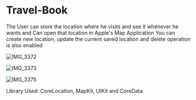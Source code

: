 # Travel-Book
The User can store the location where he visits and see it whenever he wants and Can open that location in Apple's Map Application
You can create new location, update the current saved location and delete operation is also enabled

![IMG_3372](https://github.com/Sagar5426/Travel-Book/assets/108585817/4f175496-208b-43c5-8923-bf29a90edb81)

![IMG_3373](https://github.com/Sagar5426/Travel-Book/assets/108585817/a05a4360-34c0-435a-b48f-924f7fc8f1d3)

![IMG_3375](https://github.com/Sagar5426/Travel-Book/assets/108585817/77aae9dd-7a59-4640-a6c0-b82da06bb9fa)



Library Used: CoreLocation, MapKit, UIKit and CoreData

